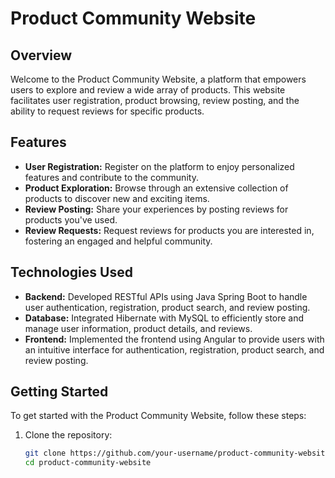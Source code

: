 # Product Community Website

## Overview

Welcome to the Product Community Website, a platform that empowers users to explore and review a wide array of products. This website facilitates user registration, product browsing, review posting, and the ability to request reviews for specific products.

## Features

- **User Registration:** Register on the platform to enjoy personalized features and contribute to the community.
- **Product Exploration:** Browse through an extensive collection of products to discover new and exciting items.
- **Review Posting:** Share your experiences by posting reviews for products you've used.
- **Review Requests:** Request reviews for products you are interested in, fostering an engaged and helpful community.

## Technologies Used

- **Backend:** Developed RESTful APIs using Java Spring Boot to handle user authentication, registration, product search, and review posting.
- **Database:** Integrated Hibernate with MySQL to efficiently store and manage user information, product details, and reviews.
- **Frontend:** Implemented the frontend using Angular to provide users with an intuitive interface for authentication, registration, product search, and review posting.

## Getting Started

To get started with the Product Community Website, follow these steps:

1. Clone the repository:
   ```bash
   git clone https://github.com/your-username/product-community-website.git
   cd product-community-website
